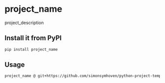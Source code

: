 # project_name

project_description

## Install it from PyPI

```bash
pip install project_name
```

## Usage

```txt
project_name @ git+https://github.com/simonsymhoven/python-project-template.git@0.5.1rc5
```
